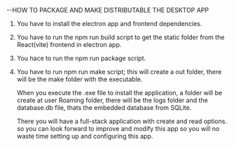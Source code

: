 --HOW TO PACKAGE AND MAKE DISTRIBUTABLE THE DESKTOP APP

1. You have to install the electron app and frontend dependencies.
2. You have to run the npm run build script to get the static folder from the React(vite) frontend in electron app.
3. You hace to run the npm run package script.
4. You have to run npm run make script; this will create a out folder, there will be the make folder with the executable.

   When you execute the .exe file to install the application, a folder will be create at user Roaming folder, there will be the logs folder and the database.db file, thats the embedded database from SQLite.

   There you will have a full-stack application with create and read options. so you can look forward to improve and modify this app so you will no waste time setting up and configuring this app. 
